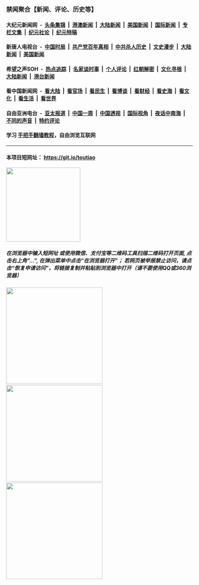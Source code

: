 ### 禁闻聚合【新闻、评论、历史等】

#### 大纪元新闻网 &nbsp;-&nbsp; [头条集锦](indexes/E头条集锦.md?t=03132131) &nbsp;|&nbsp; [港澳新闻](indexes/E港澳新闻.md?t=03132131)  &nbsp;|&nbsp; [大陆新闻](indexes/E大陆新闻.md?t=03132131) &nbsp;|&nbsp; [美国新闻](indexes/E美国新闻.md?t=03132131) &nbsp;|&nbsp; [国际新闻](indexes/E国际新闻.md?t=03132131) &nbsp;|&nbsp; [专栏文集](indexes/E专栏文集.md?t=03132131) &nbsp;|&nbsp; [纪元社论](indexes/E纪元社论.md?t=03132131) &nbsp;|&nbsp; [纪元特稿](indexes/E纪元特稿.md?t=03132131) 

#### 新唐人电视台 &nbsp;-&nbsp; [中国时局](indexes/N中国时局.md?t=03132131) &nbsp;|&nbsp; [共产党百年真相](indexes/N共产党百年真相.md?t=03132131) &nbsp;|&nbsp; [中共杀人历史](indexes/N中共杀人历史.md?t=03132131) &nbsp;|&nbsp; [文史漫步](indexes/N文史漫步.md?t=03132131) &nbsp;|&nbsp; [大陆新闻](indexes/N大陆新闻.md?t=03132131) &nbsp;|&nbsp; [美国新闻](indexes/N美国新闻.md?t=03132131)

#### 希望之声SOH &nbsp;-&nbsp; [热点追踪](indexes/H热点追踪.md?t=03132131) &nbsp;|&nbsp; [名家谈时事](indexes/H名家谈时事.md?t=03132131) &nbsp;|&nbsp; [个人评论](indexes/H个人评论.md?t=03132131)  &nbsp;|&nbsp; [红朝解密](indexes/H红朝解密.md?t=03132131) &nbsp;|&nbsp; [文化寻根](indexes/H文化寻根.md?t=03132131) &nbsp;|&nbsp; [大陆新闻](indexes/H大陆新闻.md?t=03132131) &nbsp;|&nbsp; [港台新闻](indexes/H港台新闻.md?t=03132131)

#### 看中国新闻网 &nbsp;-&nbsp; [看大陆](indexes/S看大陆.md?t=03132131) &nbsp;|&nbsp; [看官场](indexes/S看官场.md?t=03132131) &nbsp;|&nbsp; [看民生](indexes/S看民生.md?t=03132131)  &nbsp;|&nbsp; [看博谈](indexes/S看博谈.md?t=03132131) &nbsp;|&nbsp; [看财经](indexes/S看财经.md?t=03132131) &nbsp;|&nbsp; [看史海](indexes/S看史海.md?t=03132131) &nbsp;|&nbsp; [看文化](indexes/S看文化.md?t=03132131) &nbsp;|&nbsp; [看生活](indexes/S看生活.md?t=03132131) &nbsp;|&nbsp; [看世界](indexes/S看世界.md?t=03132131)

#### 自由亚洲电台 &nbsp;-&nbsp; [亚太报道](indexes/R亚太报道.md?t=03132131) &nbsp;|&nbsp; [中国一周](indexes/R中国一周.md?t=03132131) &nbsp;|&nbsp; [中国透视](indexes/R中国透视.md?t=03132131)  &nbsp;|&nbsp; [国际视角](indexes/R国际视角.md?t=03132131) &nbsp;|&nbsp; [夜话中南海](indexes/R夜话中南海.md?t=03132131) &nbsp;|&nbsp; [不同的声音](indexes/R不同的声音.md?t=03132131) &nbsp;|&nbsp; [特约评论](indexes/R特约评论.md?t=03132131)

#### 学习 [手把手翻墙教程](https://github.com/gfw-breaker/guides/wiki)，自由浏览互联网

----

#### 本项目短网址： https://git.io/toutiao
<img src="https://raw.githubusercontent.com/gfw-breaker/banned-news/master/scripts/img/qr.png" width="200px"/>  

##### 在浏览器中输入短网址 或使用微信、支付宝等二维码工具扫描二维码打开页面, 点击右上角"...", 在弹出菜单中点击“在浏览器打开”； 若网页被举报禁止访问，请点击“恢复申请访问”，将链接复制并粘贴到浏览器中打开（请不要使用QQ或360浏览器）

<img src="https://raw.githubusercontent.com/gfw-breaker/banned-news/master/scripts/img/1.png" width="260px"/> &nbsp; <img src="https://raw.githubusercontent.com/gfw-breaker/banned-news/master/scripts/img/2.png" width="260px"/> &nbsp; <img src="https://raw.githubusercontent.com/gfw-breaker/banned-news/master/scripts/img/3.png" width="260px"/>
